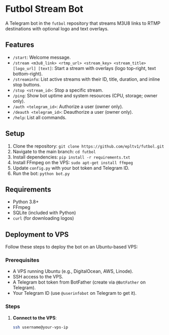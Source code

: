 # Futbol Stream Bot

A Telegram bot in the `futbol` repository that streams M3U8 links to RTMP destinations with optional logo and text overlays.

## Features
- `/start`: Welcome message.
- `/stream <m3u8_link> <rtmp_url> <stream_key> <stream_title> [logo_url] [text]`: Start a stream with overlays (logo top-right, text bottom-right).
- `/streaminfo`: List active streams with their ID, title, duration, and inline stop buttons.
- `/stop <stream_id>`: Stop a specific stream.
- `/ping`: Show bot uptime and system resources (CPU, storage; owner only).
- `/auth <telegram_id>`: Authorize a user (owner only).
- `/deauth <telegram_id>`: Deauthorize a user (owner only).
- `/help`: List all commands.

## Setup
1. Clone the repository: `git clone https://github.com/epltv1/futbol.git`
2. Navigate to the main branch: `cd futbol`
3. Install dependencies: `pip install -r requirements.txt`
4. Install FFmpeg on the VPS: `sudo apt-get install ffmpeg`
5. Update `config.py` with your bot token and Telegram ID.
6. Run the bot: `python bot.py`

## Requirements
- Python 3.8+
- FFmpeg
- SQLite (included with Python)
- `curl` (for downloading logos)

## Deployment to VPS
Follow these steps to deploy the bot on an Ubuntu-based VPS:

### Prerequisites
- A VPS running Ubuntu (e.g., DigitalOcean, AWS, Linode).
- SSH access to the VPS.
- A Telegram bot token from BotFather (create via `@BotFather` on Telegram).
- Your Telegram ID (use `@userinfobot` on Telegram to get it).

### Steps
1. **Connect to the VPS**:
   ```bash
   ssh username@your-vps-ip
